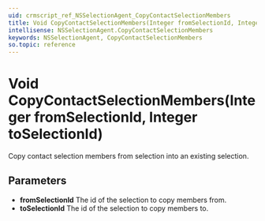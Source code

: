 ```yaml
---
uid: crmscript_ref_NSSelectionAgent_CopyContactSelectionMembers
title: Void CopyContactSelectionMembers(Integer fromSelectionId, Integer toSelectionId)
intellisense: NSSelectionAgent.CopyContactSelectionMembers
keywords: NSSelectionAgent, CopyContactSelectionMembers
so.topic: reference
---
```


# Void CopyContactSelectionMembers(Integer fromSelectionId, Integer toSelectionId)

Copy contact selection members from selection into an existing selection.

## Parameters

* **fromSelectionId** The id of the selection to copy members from.
* **toSelectionId** The id of the selection to copy members to.
